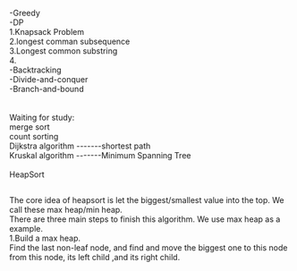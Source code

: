 -Greedy</br>
-DP</br>
     1.Knapsack Problem</br>
     2.longest comman subsequence</br>
     3.Longest common substring</br>
     4.</br>
-Backtracking</br>
-Divide-and-conquer</br>
-Branch-and-bound</br>
</br>
</br>
Waiting for study:</br>
merge sort</br>
count sorting</br>
Dijkstra algorithm               -------shortest path</br>
Kruskal algorithm                -------Minimum Spanning Tree</br>
</br>
HeapSort
##
The core idea of heapsort is let the biggest/smallest value into the top. We call these max heap/min heap.</br>
There are three main steps to finish this algorithm. We use max heap as a example.</br>
1.Build a max heap.</br>
Find the last non-leaf node, and find and move the biggest one to this node from this node, its left child ,and its right child. </br>
